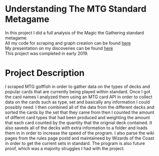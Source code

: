 # Understanding The MTG Standard Metagame
In this project I did a full analysis of the Magic the Gathering standard metagame.  
All my code for scraping and graph creation can be found [here](secondus.py)  
My presentation on my discoveries can be found [here](https://github.com/Connor205/The-MTG-Standard-Metagame/blob/main/Secondus%20Presentation%20PDF.pdf)  
This project was completed in early 2019.  
# Project Description
I scraped MTG golffish in order to gather data on the types of decks and popular cards that are currently being played within standard. Once I got the card names I analyzed them using an MTG card API in order to collect data on the cards such as type, set and basically any information I could possibly need. I then combined all of the data from the different decks and sorted the cards by the set that they came from then I counted the amount of differnt card types that had been produced and weighting the amount that each card counted by the quantity that the orignial deck contained. It also saveds all of the decks with extra information to a folder and loads them in in order to increase the speed of the program. I also parse the wiki pages from the rules page postd and maintaineed by Wizards of the Coast in order to get the current sets in standard. The program is also future proof, which was a majority struggles I had with the project.


